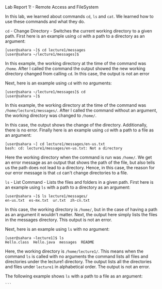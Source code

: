 Lab Report 1! - Remote Access and FileSystem

In this lab, we learned about commands `cd`, `ls` and `cat`. We learned how to use these commands and what they do. 


`cd` - Change Directory - Switches the current working directory to a given path.
    First here is an example using `cd` with a path to a directory as an argument: 
    

    [user@sahara ~]$ cd lecture1/messages
    [user@sahara ~/lecture1/messages]$


In this example, the working directory at the time of the command was `/home`. After I called the command the output showed the new working     directory changed from calling `cd`. 
    In this case, the output is not an error
    
Next, here is an example using `cd` with no arguments:

    [user@sahara ~/lecture1/messages]$ cd
    [user@sahara ~]$
    
In this example, the working directory at the time of the command was `/home/lecture1/messages/`. After I called the command without an argument, the working directory was changed to `/home/`. 

In this case, the output shows the change of the directory. Additionally, there is no error. 
    Finally here is an example using `cd` with a path to a file as an argument:

    [user@sahara ~] cd lecture1/messages/en-us.txt
    bash: cd: lecture1/messages/en-us.txt: Not a directory

    
Here the working directory when the command is run was `/home/`. We get an error message as an output that shows the path of the file, but also tells us the path does not lead to a directory.
    Hence, in this case, the reason for our error message is that `cd` can't change directories to a file. 

`ls` - List Command - Lists the files and folders in a given path.
    First here is an example using `ls` with a path to a directory as an argument:

    [user@sahara ~]$ ls lecture1/messages/ 
    en-us.txt  es-mx.txt  ur.txt  zh-cn.txt
    
In this case, the working directory is `/home/`, but in the case of having a path as an argument it wouldn't matter. 
    Next, the output here simply lists the files in the messages directory. This output is not an error.

Next, here is an example using `ls` with no argument:

    [user@sahara ~lecture1]$ ls
    Hello.class  Hello.java  messages  README
    
Here, the working directory is `/home/lecture1/`. This means when the command `ls` is called with no arguments the command lists all files and directories under the lecture1 directory.
    The output lists all the directories and files under `lecture1` in alphabetical order. The output is not an error. 

The following example shows `ls` with a path to a file as an argument:

    ```
    
